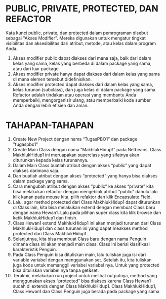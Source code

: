# PUBLIC, PRIVATE, PROTECTED, DAN REFACTOR
Kata kunci public, private, dan protected dalam pemrograman disebut sebagai "Akses Modifier". Mereka digunakan untuk mengatur tingkat visibilitas dan aksesibilitas dari atribut, metode, atau kelas dalam program Anda.
1. Akses modifier public dapat diakses dari mana saja, baik dari dalam kelas yang sama, kelas yang berbeda di dalam package yang sama, atau dari luar package.
2. Akses modifier private hanya dapat diakses dari dalam kelas yang sama di mana elemen tersebut didefinisikan.
3. Akses modifier protected dapat diakses dari dalam kelas yang sama, kelas turunan (subclass), dan juga kelas di dalam package yang sama.
Refactor adalah tindakan atau operasi yang membantu Anda memperbaiki, mengorganisir ulang, atau memperbaiki kode sumber Anda dengan lebih efisien dan aman.

# TAHAPAN-TAHAPAN 
1. Create New Project dengan nama “TugasPBO1” dan package "tugaspbo1"
2. Create Main Class dengan nama “MakhlukHidup1” pada Netbeans. Class MakhlukHidup1 ini meruapakan superclass yang sifatnya akan diturunkan kepada kelas turunannya.
3. Dalam Main Class buatlah atribut dengan akses “public” yang dapat diakses darimana saja.
4. Dan buatlah atribut dengan akses “protected” yang hanya bisa diakses dalam package yang sama.
5. Cara mengubah atribut dengan akses “public” ke akses “private” kita bisa melakukan refactor dengan mengeblok atribut “public” dahulu lalu klik kanan pada mouse kita, pilih refaktor dan klik Encapsulate Field.
6. Lalu, agar method protected dari Class MakhlukHidup1 dapat diturunkan di Class lain, kita bisa melakukan extend dengan membuat Class baru dengan nama Hewan1. Lalu pada pilihan super class kita klik browse dan ketik MakhlukHidup1 dan finish.
7. Class Hewan1 extend MakhlukHidup1 ini akan menjadi turunan dari Class MakhlukHidup1 dan class turunan ini yang dapat meakses method protected dari Class MakhlukHidup1.
8. Selanjutnya, kita bisa membuat Class baru dengan nama Penguin dimana class ini akan menjadi main class. Class ini berisi klasifikasi karakteristik Penguin.
9. Pada Class Penguin bisa dituliskan main, lalu tuliskan juga isi dari variable variabel dengan menggunakan set. Setelah itu, kita tuliskan juga kode untuk memanggil variabel variabel nya. Untuk yang protected bisa dituliskan variabel nya tanpa get&set.
10. Terakhir, melakukan run project untuk melihat outputnya, method yang menggunakan akses “protected” bisa diakses karena Class Hewan1 sudah di extends dengan Class MakhlukHidup1. Class MakhlukHidup1, Class Hewan1 dan Class Penguin juga berada pada package yang sama. 
